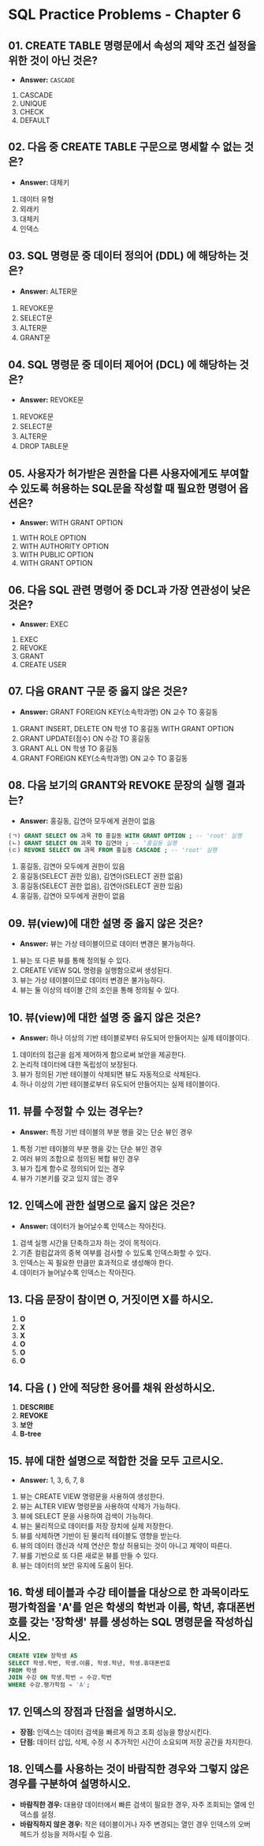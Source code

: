 
# SQL Practice Problems - Chapter 6

## 01. CREATE TABLE 명령문에서 속성의 제약 조건 설정을 위한 것이 아닌 것은?
- **Answer:** `CASCADE`

1. CASCADE
2. UNIQUE
3. CHECK
4. DEFAULT

## 02. 다음 중 CREATE TABLE 구문으로 명세할 수 없는 것은?
- **Answer:** 대체키

1. 데이터 유형
2. 외래키
3. 대체키
4. 인덱스

## 03. SQL 명령문 중 데이터 정의어 (DDL) 에 해당하는 것은?
- **Answer:** ALTER문

1. REVOKE문
2. SELECT문
3. ALTER문
4. GRANT문

## 04. SQL 명령문 중 데이터 제어어 (DCL) 에 해당하는 것은?
- **Answer:** REVOKE문

1. REVOKE문
2. SELECT문
3. ALTER문
4. DROP TABLE문

## 05. 사용자가 허가받은 권한을 다른 사용자에게도 부여할 수 있도록 허용하는 SQL문을 작성할 때 필요한 명령어 옵션은?
- **Answer:** WITH GRANT OPTION

1. WITH ROLE OPTION
2. WITH AUTHORITY OPTION
3. WITH PUBLIC OPTION
4. WITH GRANT OPTION

## 06. 다음 SQL 관련 명령어 중 DCL과 가장 연관성이 낮은 것은?
- **Answer:** EXEC

1. EXEC
2. REVOKE
3. GRANT
4. CREATE USER

## 07. 다음 GRANT 구문 중 옳지 않은 것은?
- **Answer:** GRANT FOREIGN KEY(소속학과명) ON 교수 TO 홍길동

1. GRANT INSERT, DELETE ON 학생 TO 홍길동 WITH GRANT OPTION
2. GRANT UPDATE(점수) ON 수강 TO 홍길동
3. GRANT ALL ON 학생 TO 홍길동
4. GRANT FOREIGN KEY(소속학과명) ON 교수 TO 홍길동

## 08. 다음 보기의 GRANT와 REVOKE 문장의 실행 결과는?
- **Answer:** 홍길동, 김연아 모두에게 권한이 없음

```sql
(ㄱ) GRANT SELECT ON 과목 TO 홍길동 WITH GRANT OPTION ; -- 'root' 실행
(ㄴ) GRANT SELECT ON 과목 TO 김연아 ; -- ‘홍길동 실행
(ㄷ) REVOKE SELECT ON 과목 FROM 홍길동 CASCADE ; -- 'root' 실행
```

1. 홍길동, 김연아 모두에게 권한이 있음
2. 홍길동(SELECT 권한 있음), 김연아(SELECT 권한 없음)
3. 홍길동(SELECT 권한 없음), 김연아(SELECT 권한 있음)
4. 홍길동, 김연아 모두에게 권한이 없음

## 09. 뷰(view)에 대한 설명 중 옳지 않은 것은?
- **Answer:** 뷰는 가상 테이블이므로 데이터 변경은 불가능하다.

1. 뷰는 또 다른 뷰를 통해 정의될 수 있다.
2. CREATE VIEW SQL 명령을 실행함으로써 생성된다.
3. 뷰는 가상 테이블이므로 데이터 변경은 불가능하다.
4. 뷰는 둘 이상의 테이블 간의 조인을 통해 정의될 수 있다.

## 10. 뷰(view)에 대한 설명 중 옳지 않은 것은?
- **Answer:** 하나 이상의 기반 테이블로부터 유도되어 만들어지는 실제 테이블이다.

1. 데이터의 접근을 쉽게 제어하게 함으로써 보안을 제공한다.
2. 논리적 데이터에 대한 독립성이 보장된다.
3. 뷰가 정의된 기반 테이블이 삭제되면 뷰도 자동적으로 삭제된다.
4. 하나 이상의 기반 테이블로부터 유도되어 만들어지는 실제 테이블이다.

## 11. 뷰를 수정할 수 있는 경우는?
- **Answer:** 특정 기반 테이블의 부분 행을 갖는 단순 뷰인 경우

1. 특정 기반 테이블의 부분 행을 갖는 단순 뷰인 경우
2. 여러 뷰의 조합으로 정의된 복합 뷰인 경우
3. 뷰가 집계 함수로 정의되어 있는 경우
4. 뷰가 기본키를 갖고 있지 않는 경우

## 12. 인덱스에 관한 설명으로 옳지 않은 것은?
- **Answer:** 데이터가 늘어날수록 인덱스는 작아진다.

1. 검색 실행 시간을 단축하고자 하는 것이 목적이다.
2. 기존 컬럼값과의 중복 여부를 검사할 수 있도록 인덱스화할 수 있다.
3. 인덱스는 꼭 필요한 만큼만 효과적으로 생성해야 한다.
4. 데이터가 늘어날수록 인덱스는 작아진다.

## 13. 다음 문장이 참이면 O, 거짓이면 X를 하시오.
1. **O**
2. **X**
3. **X**
4. **O**
5. **O**
6. **O**

## 14. 다음 ( ) 안에 적당한 용어를 채워 완성하시오.
1. **DESCRIBE**
2. **REVOKE**
3. **보안**
4. **B-tree**

## 15. 뷰에 대한 설명으로 적합한 것을 모두 고르시오.
- **Answer:** 1, 3, 6, 7, 8

1. 뷰는 CREATE VIEW 명령문을 사용하여 생성한다.
2. 뷰는 ALTER VIEW 명령문을 사용하여 삭제가 가능하다.
3. 뷰에 SELECT 문을 사용하여 검색이 가능하다.
4. 뷰는 물리적으로 데이터를 저장 장치에 실제 저장한다.
5. 뷰를 삭제하면 기반이 된 물리적 테이블도 영향을 받는다.
6. 뷰의 데이터 갱신과 삭제 연산은 항상 허용되는 것이 아니고 제약이 따른다.
7. 뷰를 기반으로 또 다른 새로운 뷰를 만들 수 있다.
8. 뷰는 데이터의 보안 유지에 도움이 된다.

## 16. 학생 테이블과 수강 테이블을 대상으로 한 과목이라도 평가학점을 'A'를 얻은 학생의 학번과 이름, 학년, 휴대폰번호를 갖는 '장학생' 뷰를 생성하는 SQL 명령문을 작성하십시오.

```sql
CREATE VIEW 장학생 AS
SELECT 학생.학번, 학생.이름, 학생.학년, 학생.휴대폰번호
FROM 학생
JOIN 수강 ON 학생.학번 = 수강.학번
WHERE 수강.평가학점 = 'A';
```

## 17. 인덱스의 장점과 단점을 설명하시오.

- **장점:** 인덱스는 데이터 검색을 빠르게 하고 조회 성능을 향상시킨다.
- **단점:** 데이터 삽입, 삭제, 수정 시 추가적인 시간이 소요되며 저장 공간을 차지한다.

## 18. 인덱스를 사용하는 것이 바람직한 경우와 그렇지 않은 경우를 구분하여 설명하시오.

- **바람직한 경우:** 대용량 데이터에서 빠른 검색이 필요한 경우, 자주 조회되는 열에 인덱스를 설정.
- **바람직하지 않은 경우:** 작은 테이블이거나 자주 변경되는 열인 경우 인덱스의 오버헤드가 성능을 저하시킬 수 있음.
